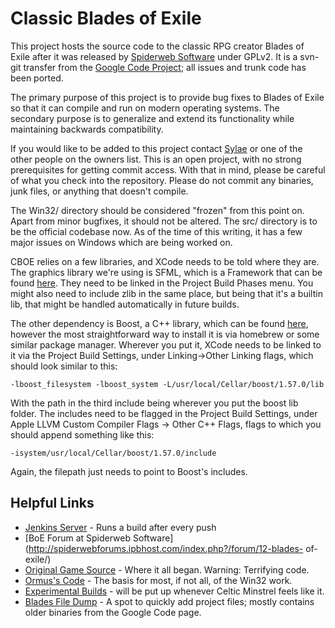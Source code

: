 Classic Blades of Exile
=======================

This project hosts the source code to the classic RPG creator Blades of
Exile after it was released
by [Spiderweb Software](http://www.spiderwebsoftware.com/) under GPLv2.
It is a svn-git transfer from the
[Google Code Project](http://code.google.com/p/openexile/); all issues
and trunk code has been ported.

The primary purpose of this project is to provide bug fixes to Blades of
Exile
so that it can compile and run on modern operating systems. The
secondary purpose is
to generalize and extend its functionality while maintaining backwards
compatibility.

If you would like to be added to this project contact
[Sylae](https://github.com/sylae)
or one of the other people on the owners list. This is an open project,
with no strong prerequisites
for getting commit access. With that in mind, please be careful of what
you check into the repository.
Please do not commit any binaries, junk files, or anything that doesn't
compile.

The Win32/ directory should be considered "frozen" from this point on.
Apart from minor bugfixes, it should not be altered. The src/ directory
is to be the official codebase now. As of the time of this writing, it
has a few major issues on Windows which are being worked on.

CBOE relies on a few libraries, and XCode needs to be told where they are. The graphics library we're using is SFML, which is a Framework that can be found [here](http://www.sfml-dev.org/). They need to be linked in the Project Build Phases menu. You might also need to include zlib in the same place, but being that it's a builtin lib, that might be handled automatically in future builds.

The other dependency is Boost, a C++ library, which can be found [here](http://www.boost.org/), however the most straightforward way to install it is via homebrew or some similar package manager. Wherever you put it, XCode needs to be linked to it via the Project Build Settings, under Linking->Other Linking flags, which should look similar to this:

    -lboost_filesystem -lboost_system -L/usr/local/Cellar/boost/1.57.0/lib

With the path in the third include being wherever you put the boost lib folder. The includes need to be flagged in the Project Build Settings, under Apple LLVM Custom Compiler Flags -> Other C++ Flags, flags to which you should append something like this:

    -isystem/usr/local/Cellar/boost/1.57.0/include

Again, the filepath just needs to point to Boost's includes.

Helpful Links
-------------
* [Jenkins Server](http://te.calref.net:8080/) - Runs a build after
every push
* [BoE Forum at Spiderweb
Software](http://spiderwebforums.ipbhost.com/index.php?/forum/12-blades-
of-exile/)
* [Original Game
Source](http://www.spiderwebsoftware.com/blades/opensource.html) - Where
it all began. Warning: Terrifying code.
* [Ormus's Code](http://info.wsisiz.edu.pl/~kowalsg0/) - The basis for
most, if not all, of the Win32 work.
* [Experimental Builds](http://celmin.pwcsite.com/oboe/) - will be put
up whenever Celtic Minstrel feels like it.
* [Blades File Dump](http://blades.calref.net/) - A spot to quickly add
project files; mostly contains older binaries from the Google Code page.
